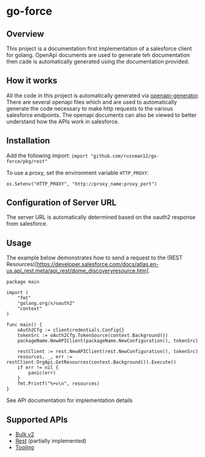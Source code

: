 # go-force

## Overview
This project is a documentation first implementation of a salesforce client for golang. OpenApi documents are used to generate teh documentation then cade is automatically generated using the documentation provided.

## How it works
All the code in this project is automatically generated via [openapi-generator](https://github.com/OpenAPITools/openapi-generator).
There are several openapi files which and are used to automatically generate the code necessary to make http requests to the various salesforce endpoints. The openapi documents can also be viewed to better understand how the APIs work in salesforce.

## Installation

Add the following import:
`import "github.com/russman12/go-force/pkg/rest"`

To use a proxy, set the environment variable `HTTP_PROXY`:

```golang
os.Setenv("HTTP_PROXY", "http://proxy_name:proxy_port")
```

## Configuration of Server URL

The server URL is automatically determined based on the oauth2 response from salesforce.

## Usage
The example below demonstrates how to send a request to the (REST Resources)[https://developer.salesforce.com/docs/atlas.en-us.api_rest.meta/api_rest/dome_discoveryresource.htm].

```golang
package main

import (
	"fmt"
	"golang.org/x/oauth2"
	"context"
)

func main() {
	oAuth2Cfg := clientcredentials.Config{}
	tokenSrc := oAuth2Cfg.TokenSource(context.Background())
	packageName.NewAPIClient(packageName.NewConfiguration(), tokenSrc)

	restClient := rest.NewAPIClient(rest.NewConfiguration(), tokenSrc)
	resources, _, err := restClient.OrgApi.GetResources(context.Background()).Execute()
	if err != nil {
		panic(err)
	}
	fmt.Printf("%+v\n", resources)
}
```

See API documentation for implementation details

## Supported APIs
* [Bulk v2](pkg/bulkv2/README.md)
* [Rest](pkg/rest/README.md) (partially implemented)
* [Tooling](pkg/tooling/README.md)
